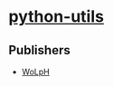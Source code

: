 # [python-utils](https://pypi.org/project/python-utils)



## Publishers
- [WoLpH](https://pypi.org/user/WoLpH)

